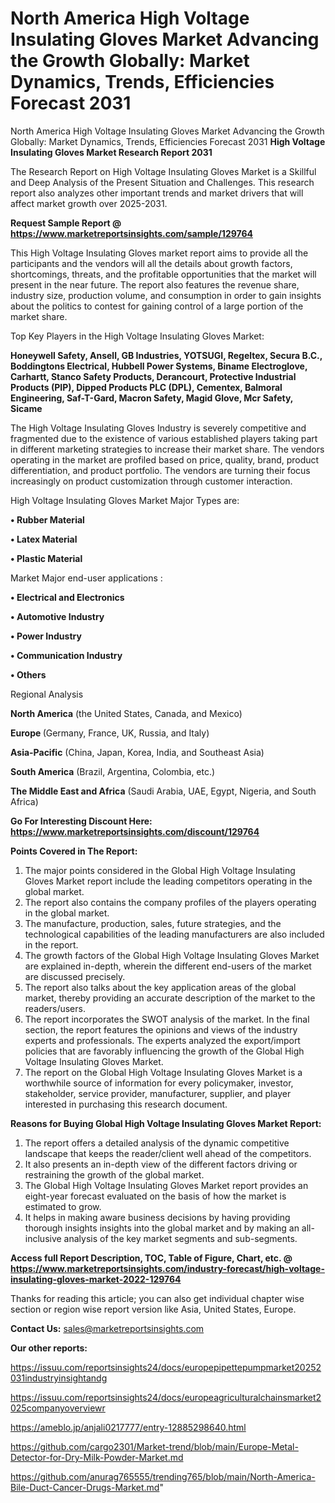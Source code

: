 # North America High Voltage Insulating Gloves Market Advancing the Growth Globally: Market Dynamics, Trends, Efficiencies Forecast 2031
North America High Voltage Insulating Gloves Market Advancing the Growth Globally: Market Dynamics, Trends, Efficiencies Forecast 2031
<strong>High Voltage Insulating Gloves Market Research Report 2031</strong>

The Research Report on High Voltage Insulating Gloves Market is a Skillful and Deep Analysis of the Present Situation and Challenges. This research report also analyzes other important trends and market drivers that will affect market growth over 2025-2031.

<strong>Request Sample Report @ <a href=https://www.marketreportsinsights.com/sample/129764>https://www.marketreportsinsights.com/sample/129764</a></strong>

This High Voltage Insulating Gloves market report aims to provide all the participants and the vendors will all the details about growth factors, shortcomings, threats, and the profitable opportunities that the market will present in the near future. The report also features the revenue share, industry size, production volume, and consumption in order to gain insights about the politics to contest for gaining control of a large portion of the market share.

Top Key Players in the High Voltage Insulating Gloves Market:

<strong>Honeywell Safety, Ansell, GB Industries, YOTSUGI, Regeltex, Secura B.C., Boddingtons Electrical, Hubbell Power Systems, Biname Electroglove, Carhartt, Stanco Safety Products, Derancourt, Protective Industrial Products (PIP), Dipped Products PLC (DPL), Cementex, Balmoral Engineering, Saf-T-Gard, Macron Safety, Magid Glove, Mcr Safety, Sicame</strong>

The High Voltage Insulating Gloves Industry is severely competitive and fragmented due to the existence of various established players taking part in different marketing strategies to increase their market share. The vendors operating in the market are profiled based on price, quality, brand, product differentiation, and product portfolio. The vendors are turning their focus increasingly on product customization through customer interaction.

High Voltage Insulating Gloves Market Major Types are:

<strong>• Rubber Material

• Latex Material

• Plastic Material</strong>

Market Major end-user applications :

<strong>• Electrical and Electronics

• Automotive Industry

• Power Industry

• Communication Industry

• Others</strong>

Regional Analysis

</u><strong><b>North America</b></strong> (the United States, Canada, and Mexico)

<strong><b>Europe </b></strong>(Germany, France, UK, Russia, and Italy)

<strong><b>Asia-Pacific</b></strong> (China, Japan, Korea, India, and Southeast Asia)

<strong><b>South America</b></strong> (Brazil, Argentina, Colombia, etc.)

<strong><b>The Middle East and Africa</b></strong> (Saudi Arabia, UAE, Egypt, Nigeria, and South Africa)

<strong>Go For Interesting Discount Here: <a href=https://www.marketreportsinsights.com/discount/129764>https://www.marketreportsinsights.com/discount/129764</a></strong>

<strong>Points Covered in The Report:</strong>
<ol>
  <li>The major points considered in the Global High Voltage Insulating Gloves Market report include the leading competitors operating in the global market.</li>
  <li>The report also contains the company profiles of the players operating in the global market.</li>
  <li>The manufacture, production, sales, future strategies, and the technological capabilities of the leading manufacturers are also included in the report.</li>
  <li>The growth factors of the Global High Voltage Insulating Gloves Market are explained in-depth, wherein the different end-users of the market are discussed precisely.</li>
  <li>The report also talks about the key application areas of the global market, thereby providing an accurate description of the market to the readers/users.</li>
  <li>The report incorporates the SWOT analysis of the market. In the final section, the report features the opinions and views of the industry experts and professionals. The experts analyzed the export/import policies that are favorably influencing the growth of the Global High Voltage Insulating Gloves Market.</li>
  <li>The report on the Global High Voltage Insulating Gloves Market is a worthwhile source of information for every policymaker, investor, stakeholder, service provider, manufacturer, supplier, and player interested in purchasing this research document.</li>
</ol>
<strong>Reasons for Buying Global High Voltage Insulating Gloves Market Report:</strong>

<ol>
  <li>The report offers a detailed analysis of the dynamic competitive landscape that keeps the reader/client well ahead of the competitors.</li>
  <li>It also presents an in-depth view of the different factors driving or restraining the growth of the global market.</li>
  <li>The Global High Voltage Insulating Gloves Market report provides an eight-year forecast evaluated on the basis of how the market is estimated to grow.</li>
  <li>It helps in making aware business decisions by having providing thorough insights insights into the global market and by making an all-inclusive analysis of the key market segments and sub-segments.</li>
</ol>
<strong>Access full Report Description, TOC, Table of Figure, Chart, etc. @ <a href=https://www.marketreportsinsights.com/industry-forecast/high-voltage-insulating-gloves-market-2022-129764>https://www.marketreportsinsights.com/industry-forecast/high-voltage-insulating-gloves-market-2022-129764</a></strong>


Thanks for reading this article; you can also get individual chapter wise section or region wise report version like Asia, United States, Europe.

<strong>Contact Us:</strong>
sales@marketreportsinsights.com

<strong>Our other reports:</strong>

<a href=https://issuu.com/reportsinsights24/docs/europepipettepumpmarket20252031industryinsightandg>https://issuu.com/reportsinsights24/docs/europepipettepumpmarket20252031industryinsightandg</a>

<a href=https://issuu.com/reportsinsights24/docs/europeagriculturalchainsmarket2025companyoverviewr>https://issuu.com/reportsinsights24/docs/europeagriculturalchainsmarket2025companyoverviewr</a>

<a href=https://ameblo.jp/anjali0217777/entry-12885298640.html>https://ameblo.jp/anjali0217777/entry-12885298640.html</a>

<a href=https://github.com/cargo2301/Market-trend/blob/main/Europe-Metal-Detector-for-Dry-Milk-Powder-Market.md>https://github.com/cargo2301/Market-trend/blob/main/Europe-Metal-Detector-for-Dry-Milk-Powder-Market.md</a>

<a href=https://github.com/anurag765555/trending765/blob/main/North-America-Bile-Duct-Cancer-Drugs-Market.md>https://github.com/anurag765555/trending765/blob/main/North-America-Bile-Duct-Cancer-Drugs-Market.md</a>"
